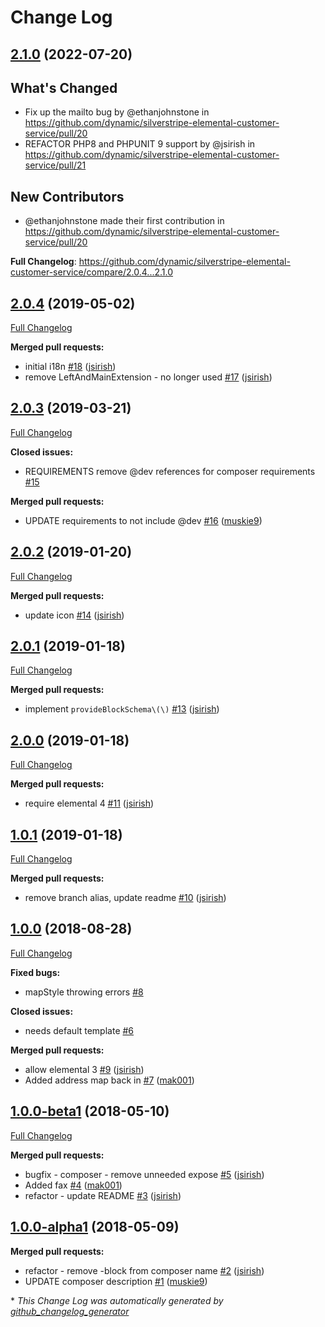 # Change Log

## [2.1.0](https://github.com/dynamic/silverstripe-elemental-customer-service/tree/2.1.0) (2022-07-20)

## What's Changed
* Fix up the mailto bug by @ethanjohnstone in https://github.com/dynamic/silverstripe-elemental-customer-service/pull/20
* REFACTOR PHP8 and PHPUNIT 9 support by @jsirish in https://github.com/dynamic/silverstripe-elemental-customer-service/pull/21

## New Contributors
* @ethanjohnstone made their first contribution in https://github.com/dynamic/silverstripe-elemental-customer-service/pull/20

**Full Changelog**: https://github.com/dynamic/silverstripe-elemental-customer-service/compare/2.0.4...2.1.0

## [2.0.4](https://github.com/dynamic/silverstripe-elemental-customer-service/tree/2.0.4) (2019-05-02)
[Full Changelog](https://github.com/dynamic/silverstripe-elemental-customer-service/compare/2.0.3...2.0.4)

**Merged pull requests:**

- initial i18n [\#18](https://github.com/dynamic/silverstripe-elemental-customer-service/pull/18) ([jsirish](https://github.com/jsirish))
- remove LeftAndMainExtension - no longer used [\#17](https://github.com/dynamic/silverstripe-elemental-customer-service/pull/17) ([jsirish](https://github.com/jsirish))

## [2.0.3](https://github.com/dynamic/silverstripe-elemental-customer-service/tree/2.0.3) (2019-03-21)
[Full Changelog](https://github.com/dynamic/silverstripe-elemental-customer-service/compare/2.0.2...2.0.3)

**Closed issues:**

- REQUIREMENTS remove @dev references for composer requirements [\#15](https://github.com/dynamic/silverstripe-elemental-customer-service/issues/15)

**Merged pull requests:**

- UPDATE requirements to not include @dev [\#16](https://github.com/dynamic/silverstripe-elemental-customer-service/pull/16) ([muskie9](https://github.com/muskie9))

## [2.0.2](https://github.com/dynamic/silverstripe-elemental-customer-service/tree/2.0.2) (2019-01-20)
[Full Changelog](https://github.com/dynamic/silverstripe-elemental-customer-service/compare/2.0.1...2.0.2)

**Merged pull requests:**

- update icon [\#14](https://github.com/dynamic/silverstripe-elemental-customer-service/pull/14) ([jsirish](https://github.com/jsirish))

## [2.0.1](https://github.com/dynamic/silverstripe-elemental-customer-service/tree/2.0.1) (2019-01-18)
[Full Changelog](https://github.com/dynamic/silverstripe-elemental-customer-service/compare/2.0.0...2.0.1)

**Merged pull requests:**

- implement `provideBlockSchema\(\)` [\#13](https://github.com/dynamic/silverstripe-elemental-customer-service/pull/13) ([jsirish](https://github.com/jsirish))

## [2.0.0](https://github.com/dynamic/silverstripe-elemental-customer-service/tree/2.0.0) (2019-01-18)
[Full Changelog](https://github.com/dynamic/silverstripe-elemental-customer-service/compare/1.0.1...2.0.0)

**Merged pull requests:**

- require elemental 4 [\#11](https://github.com/dynamic/silverstripe-elemental-customer-service/pull/11) ([jsirish](https://github.com/jsirish))

## [1.0.1](https://github.com/dynamic/silverstripe-elemental-customer-service/tree/1.0.1) (2019-01-18)
[Full Changelog](https://github.com/dynamic/silverstripe-elemental-customer-service/compare/1.0.0...1.0.1)

**Merged pull requests:**

- remove branch alias, update readme [\#10](https://github.com/dynamic/silverstripe-elemental-customer-service/pull/10) ([jsirish](https://github.com/jsirish))

## [1.0.0](https://github.com/dynamic/silverstripe-elemental-customer-service/tree/1.0.0) (2018-08-28)
[Full Changelog](https://github.com/dynamic/silverstripe-elemental-customer-service/compare/1.0.0-beta1...1.0.0)

**Fixed bugs:**

- mapStyle throwing errors [\#8](https://github.com/dynamic/silverstripe-elemental-customer-service/issues/8)

**Closed issues:**

- needs default template [\#6](https://github.com/dynamic/silverstripe-elemental-customer-service/issues/6)

**Merged pull requests:**

- allow elemental 3 [\#9](https://github.com/dynamic/silverstripe-elemental-customer-service/pull/9) ([jsirish](https://github.com/jsirish))
- Added address map back in [\#7](https://github.com/dynamic/silverstripe-elemental-customer-service/pull/7) ([mak001](https://github.com/mak001))

## [1.0.0-beta1](https://github.com/dynamic/silverstripe-elemental-customer-service/tree/1.0.0-beta1) (2018-05-10)
[Full Changelog](https://github.com/dynamic/silverstripe-elemental-customer-service/compare/1.0.0-alpha1...1.0.0-beta1)

**Merged pull requests:**

- bugfix - composer - remove unneeded expose [\#5](https://github.com/dynamic/silverstripe-elemental-customer-service/pull/5) ([jsirish](https://github.com/jsirish))
- Added fax [\#4](https://github.com/dynamic/silverstripe-elemental-customer-service/pull/4) ([mak001](https://github.com/mak001))
- refactor - update README [\#3](https://github.com/dynamic/silverstripe-elemental-customer-service/pull/3) ([jsirish](https://github.com/jsirish))

## [1.0.0-alpha1](https://github.com/dynamic/silverstripe-elemental-customer-service/tree/1.0.0-alpha1) (2018-05-09)
**Merged pull requests:**

- refactor - remove -block from composer name [\#2](https://github.com/dynamic/silverstripe-elemental-customer-service/pull/2) ([jsirish](https://github.com/jsirish))
- UPDATE composer description [\#1](https://github.com/dynamic/silverstripe-elemental-customer-service/pull/1) ([muskie9](https://github.com/muskie9))



\* *This Change Log was automatically generated by [github_changelog_generator](https://github.com/skywinder/Github-Changelog-Generator)*
